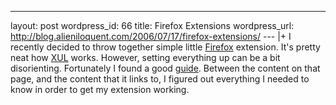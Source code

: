 --- 
layout: post
wordpress_id: 66
title: Firefox Extensions
wordpress_url: http://blog.alieniloquent.com/2006/07/17/firefox-extensions/
--- |+
I recently decided to throw together simple little [Firefox][1] extension.
It's pretty neat how [XUL][2] works. However, setting everything up can be a
bit disorienting. Fortunately I found a good [guide][3]. Between the content
on that page, and the content that it links to, I figured out everything I
needed to know in order to get my extension working.

   [1]: http://www.mozilla.com/firefox

   [2]: http://www.xulplanet.com

   [3]: http://kb.mozillazine.org/Getting_started_with_extension_development

